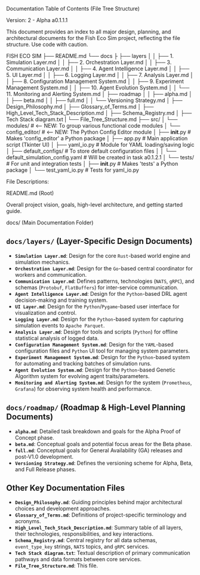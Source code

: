 Documentation Table of Contents (File Tree Structure)

Version: 2 - Alpha a0.1.1.1

This document provides an index to all major design, planning, and architectural documents for the Fish Eco Sim project, reflecting the file structure.
Use code with caution.

FISH ECO SIM
├── README.md
└── docs
├   ├── layers
│   │   ├── 1. Simulation Layer.md
│   │   ├── 2. Orchestration Layer.md
│   │   ├── 3. Communication Layer.md
│   │   ├── 4. Agent Intelligence Layer.md
│   │   ├── 5. UI Layer.md
│   │   ├── 6. Logging Layer.md
│   │   ├── 7. Analysis Layer.md
│   │   ├── 8. Configuration Management System.md
│   │   ├── 9. Experiment Management System.md
│   │   ├── 10. Agent Evolution System.md
│   │   └── 11. Monitoring and Alerting System.md
│   ├── roadmap
│   │   ├── alpha.md
│   │   ├── beta.md
│   │   ├── full.md
│   │   └── Versioning Strategy.md
│   ├── Design_Philosophy.md
│   ├── Glossary_of_Terms.md
│   ├── High_Level_Tech_Stack_Description.md
│   ├── Schema_Registry.md
│   ├── Tech Stack diagram.txt
|   └── File_Tree_Structure.md
├── src/
│   └── modules/                                # <-- NEW: To group various functional code modules
│       └── config_editor/                      # <-- NEW: The Python Config Editor module
│           ├── __init__.py                     # Makes 'config_editor' a Python package
│           ├── app.py                          # Main application script (Tkinter UI)
│           ├── yaml_io.py                      # Module for YAML loading/saving logic
│           ├── default_configs/                # To store default configuration files
│           │   └── default_simulation_config.yaml # Will be created in task a0.1.2.1
│           └── tests/                          # For unit and integration tests
│               ├── __init__.py                 # Makes 'tests' a Python package
│               └── test_yaml_io.py             # Tests for yaml_io.py

File Descriptions:

README.md (Root)

Overall project vision, goals, high-level architecture, and getting started guide.

docs/ (Main Documentation Folder)

## `docs/layers/` (Layer-Specific Design Documents)

*   **`Simulation Layer.md`**: Design for the core `Rust`-based world engine and simulation mechanics.
*   **`Orchestration Layer.md`**: Design for the `Go`-based central coordinator for workers and communication.
*   **`Communication Layer.md`**: Defines patterns, technologies (`NATS`, `gRPC`), and schemas (`Protobuf`, `FlatBuffers`) for inter-service communication.
*   **`Agent Intelligence Layer.md`**: Design for the `Python`-based DRL agent decision-making and training system.
*   **`UI Layer.md`**: Design for the `Python`/`Pygame`-based user interface for visualization and control.
*   **`Logging Layer.md`**: Design for the `Python`-based system for capturing simulation events to `Apache Parquet`.
*   **`Analysis Layer.md`**: Design for tools and scripts (`Python`) for offline statistical analysis of logged data.
*   **`Configuration Management System.md`**: Design for the `YAML`-based configuration files and `Python` UI tool for managing system parameters.
*   **`Experiment Management System.md`**: Design for the `Python`-based system for automating and tracking batches of simulation runs.
*   **`Agent Evolution System.md`**: Design for the `Python`-based Genetic Algorithm system for evolving agent traits/parameters.
*   **`Monitoring and Alerting System.md`**: Design for the system (`Prometheus`, `Grafana`) for observing system health and performance.

## `docs/roadmap/` (Roadmap & High-Level Planning Documents)

*   **`alpha.md`**: Detailed task breakdown and goals for the Alpha Proof of Concept phase.
*   **`beta.md`**: Conceptual goals and potential focus areas for the Beta phase.
*   **`full.md`**: Conceptual goals for General Availability (GA) releases and post-V1.0 development.
*   **`Versioning Strategy.md`**: Defines the versioning scheme for Alpha, Beta, and Full Release phases.

## Other Key Documentation Files

*   **`Design_Philosophy.md`**: Guiding principles behind major architectural choices and development approaches.
*   **`Glossary_of_Terms.md`**: Definitions of project-specific terminology and acronyms.
*   **`High_Level_Tech_Stack_Description.md`**: Summary table of all layers, their technologies, responsibilities, and key interactions.
*   **`Schema_Registry.md`**: Central registry for all data schemas, `event_type_key` strings, `NATS` topics, and `gRPC` services.
*   **`Tech Stack diagram.txt`**: Textual description of primary communication pathways and data formats between core services.
*   **`File_Tree_Structure.md`**: This file.

